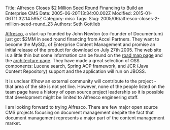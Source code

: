 Title: Alfresco Closes $2 Million Seed Round Financing to Build an Enterprise CMS
Date: 2005-06-20T13:34:00.002Z
Modified: 2015-01-06T11:32:14.595Z
Category: misc
Tags: 
Slug: 2005/06/alfresco-closes-2-million-seed-round_23
Authors: Seth Gottlieb

[Alfresco](http://www.alfresco.org/), a start-up founded by John Newton (co-founder of Documentum) just got $2MM in seed round financing from Accel Partners. They want to become the MySQL of Enterprise Content Management and promise an initial release of the product for download on July 27th 2005. The web site is a little thin but some information can be found on the [road map page](http://www.alfresco.org/roadmap.html) and the [architecture page](http://www.alfresco.org/modernarchitecture.html). They have made a great selection of OSS components: Lucene search, Spring AOP framework, and JCR (Java Content Repository) support and the application will run on JBOSS.   

It is unclear if/how an external community will contribute to the project - that area of the site is not yet live. However, none of the people listed on the team page have a history of open source project leadership so it is possible that development might be limited to Alfresco engineering staff.  

I am looking forward to trying Alfresco. There are few major open source CMS projects focusing on document management despite the fact that document management represents a major part of the content management market.
